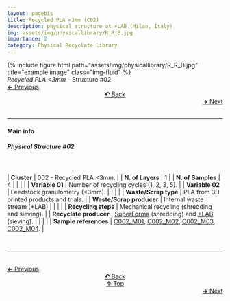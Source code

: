 ```yaml
---
layout: pagebis
title: Recycled PLA <3mm (C02)
description: physical structure at +LAB (Milan, Italy)
img: assets/img/physicallibrary/R_R_B.jpg
importance: 2
category: Physical Recyclate Library
---
```

<div class="row">
    <div class="col-sm mt-3 mt-md-0">
        {% include figure.html path="assets/img/physicallibrary/R_R_B.jpg" title="example image" class="img-fluid" %}
    </div>
</div>
<div class="caption">
    <i>Recycled PLA <3mm </i> - Structure #02
</div>

<div class="row justify-content-sm-center">
    <div class="col-sm-4 mt-3 mt-md-0" style="text-align:left">
      <a href="/projects/PhyRecLi_C01/" target="_self"><b>←</b> Previous</a>
    </div>
    <div class="col-sm-4 mt-3 mt-md-0" style="text-align:center">
  <a href="/physicallibrary/" target="_self"><b>↶</b> Back</a>
    </div>
    <div class="col-sm-4 mt-3 mt-md-0" style="text-align:right">
        <td align="right"><a href="/projects/PhyRecLi_C03/" target="_self"><b>→</b> Next</a></td>
    </div>
</div>
<br>

<hr>
<h4><b>Main info</b></h4>
<h5>Physical Structure #02</h5>
<br>

| <b>Cluster</b>       | 002 - Recycled PLA <3mm. |
| <b>N. of Layers</b>   | 1    |
| <b>N. of Samples</b>   | 4    |
|    |     |
| <b>Variable 01</b>       | Number of recycling cycles (1, 2, 3, 5). |
| <b>Variable 02</b>       | Feedstock granulometry (<3mm).    |
|    |     |
| <b>Waste/Scrap type</b>       | PLA from 3D printed products and trials.     |
| <b>Waste/Scrap producer</b>    | Internal waste stream (+LAB)      |
|    |     |
| <b>Recycling steps</b>      | Mechanical recycling (shredding and sieving).     |
| <b>Recyclate producer</b>    | [SuperForma](https://superforma.xyz/) (shredding) and [+LAB](piulab.it) (sieving).     |
|    |     |
| <b>Sample references</b>    | <a href="/projects/RecLi_C002_M01/" target="_blank">C002_M01</a>,  <a href="/projects/RecLi_C002_M02/" target="_blank">C002_M02</a>,  <a href="/projects/RecLi_C002_M03/" target="_blank">C002_M03</a>, <a href="/projects/RecLi_C002_M04/" target="_blank">C002_M04</a>. |

<br>
<hr>

<br>
<div class="row justify-content-sm-center">
    <div class="col-sm-3 mt-3 mt-md-0" style="text-align:left">
      <a href="/projects/PhyRecLi_C01/" target="_self"><b>←</b> Previous</a>
      </div>
    <div class="col-sm-3 mt-3 mt-md-0" style="text-align:center">
  <a href="/physicallibrary/" target="_self"><b>↶</b> Back</a>
    </div>
    <div class="col-sm-3 mt-3 mt-md-0" style="text-align:center">
  <a href="#" target="_self"><b>↑</b> Top</a>
    </div>
    <div class="col-sm-3 mt-3 mt-md-0" style="text-align:right">
        <td align="right"><a href="/projects/PhyRecLi_C03/" target="_self"><b>→</b> Next</a></td>
    </div>
</div>

